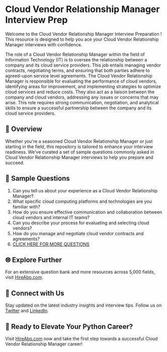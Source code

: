 # Cloud Vendor Relationship Manager Interview Prep

Welcome to the Cloud Vendor Relationship Manager Interview Preparation ! This resource is designed to help you ace your Cloud Vendor Relationship Manager interviews with confidence.

The role of a Cloud Vendor Relationship Manager within the field of Information Technology (IT) is to oversee the relationship between a company and its cloud service providers. This job entails managing vendor contracts, negotiating terms, and ensuring that both parties adhere to agreed-upon service level agreements. The Cloud Vendor Relationship Manager is responsible for evaluating the performance of cloud vendors, identifying areas for improvement, and implementing strategies to optimize cloud services and reduce costs. They also act as a liaison between the company and cloud vendors, addressing any issues or concerns that may arise. This role requires strong communication, negotiation, and analytical skills to ensure a successful partnership between the company and its cloud service providers.

## 🚀 Overview

Whether you're a seasoned Cloud Vendor Relationship Manager or just starting in the field, this repository is tailored to enhance your interview readiness. We've curated a set of sample questions commonly asked in Cloud Vendor Relationship Manager interviews to help you prepare and succeed.

## 📝 Sample Questions

1. Can you tell us about your experience as a Cloud Vendor Relationship Manager?
2. What specific cloud computing platforms and technologies are you familiar with?
3. How do you ensure effective communication and collaboration between cloud vendors and internal IT teams?
4. Can you describe your process for evaluating and selecting cloud vendors?
5. How do you manage and negotiate cloud vendor contracts and agreements?
6. [CLICK HERE FOR MORE QUESTIONS](https://hireabo.com/job/0_4_49/Cloud%20Vendor%20Relationship%20Manager)

## 🌐 Explore Further

For an extensive question bank and more resources across 5,000 fields, visit [HireAbo.com](https://www.hireabo.com).

## 📱 Connect with Us

Stay updated on the latest industry insights and interview tips. Follow us on [Twitter](https://twitter.com/hireabo) and [LinkedIn](https://www.linkedin.com/in/hire-abo-3609972a8/).

## 🚀 Ready to Elevate Your Python Career?

Visit [HireAbo.com](https://www.hireabo.com) now and take the first step towards a successful Cloud Vendor Relationship Manager career!